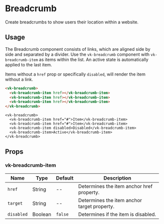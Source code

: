 # Breadcrumb

<p class="uk-text-lead">Create breadcrumbs to show users their location within a website.</p>

## Usage

The Breadcrumb component consists of links, which are aligned side by side and separated by a divider. Use the `vk-breadcrumb` component with `vk-breadcrumb-item` as items within the list. An active state is automatically applied to the last item.

Items without a `href` prop or specifically `disabled`, will render the item without a link.

```html
<vk-breadcrumb>
  <vk-breadcrumb-item href></vk-breadcrumb-item>
  <vk-breadcrumb-item href></vk-breadcrumb-item>
  <vk-breadcrumb-item href></vk-breadcrumb-item>
</vk-breadcrumb>
```

```example
<vk-breadcrumb>
  <vk-breadcrumb-item href="#">Item</vk-breadcrumb-item>
  <vk-breadcrumb-item href="#">Item</vk-breadcrumb-item>
  <vk-breadcrumb-item disabled>Disabled</vk-breadcrumb-item>
  <vk-breadcrumb-item>Active</vk-breadcrumb-item>
</vk-breadcrumb>
```

## Props

### vk-breadcrumb-item

| Name | Type | Default | Description |
|------|------|---------|-------------|
| `href`     | String  | --      | Determines the item anchor href property. |
| `target`   | String  | --      | Determines the item anchor target property. |
| `disabled` | Boolean | `false` | Determines if the item is disabled. |
